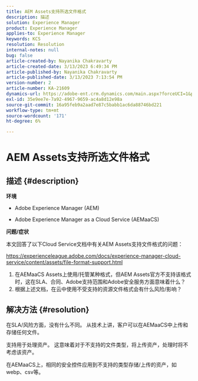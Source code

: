 ```yaml
---
title: AEM Assets支持所选文件格式
description: 描述
solution: Experience Manager
product: Experience Manager
applies-to: Experience Manager
keywords: KCS
resolution: Resolution
internal-notes: null
bug: false
article-created-by: Nayanika Chakravarty
article-created-date: 3/13/2023 6:49:34 PM
article-published-by: Nayanika Chakravarty
article-published-date: 3/13/2023 7:13:54 PM
version-number: 2
article-number: KA-21609
dynamics-url: https://adobe-ent.crm.dynamics.com/main.aspx?forceUCI=1&pagetype=entityrecord&etn=knowledgearticle&id=005662c9-cfc1-ed11-83ff-6045bd0065b6
exl-id: 35e9ee7e-7a92-4967-9659-ac4a8d12e98a
source-git-commit: 16a95feb9a2aad7e87c5babb1ac6da88746bd221
workflow-type: tm+mt
source-wordcount: '171'
ht-degree: 6%

---
```


# AEM Assets支持所选文件格式

## 描述 {#description}


<b>环境</b>

- Adobe Experience Manager (AEM)

- Adobe Experience Manager as a Cloud Service (AEMaaCS)

<b>问题/症状</b>

本文回答了以下Cloud Service文档中有关AEM Assets支持文件格式的问题：

<https://experienceleague.adobe.com/docs/experience-manager-cloud-service/content/assets/file-format-support.html>


1. 在AEMaaCS Assets上使用/托管某种格式，但AEM Assets官方不支持该格式时，这在SLA、合同、Adobe支持范围和Adobe安全服务方面意味着什么？
2. 根据上述文档，在云中使用不受支持的资源文件格式会有什么风险/影响？



## 解决方法 {#resolution}


在SLA/风险方面，没有什么不同。 从技术上讲，客户可以在AEMaaCS中上传和存储任何文件。

支持用于处理资产。 这意味着对于不支持的文件类型，将上传资产，处理时将不考虑该资产。

在AEMaaCS上，相同的安全控件应用到不支持的类型存储/上传的资产，如webp、csv等。
